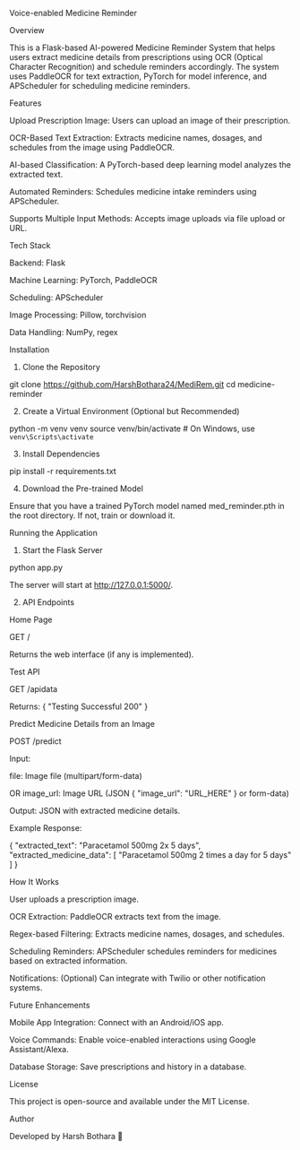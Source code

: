 Voice-enabled Medicine Reminder

Overview

This is a Flask-based AI-powered Medicine Reminder System that helps users extract medicine details from prescriptions using OCR (Optical Character Recognition) and schedule reminders accordingly. The system uses PaddleOCR for text extraction, PyTorch for model inference, and APScheduler for scheduling medicine reminders.

Features

Upload Prescription Image: Users can upload an image of their prescription.

OCR-Based Text Extraction: Extracts medicine names, dosages, and schedules from the image using PaddleOCR.

AI-based Classification: A PyTorch-based deep learning model analyzes the extracted text.

Automated Reminders: Schedules medicine intake reminders using APScheduler.

Supports Multiple Input Methods: Accepts image uploads via file upload or URL.

Tech Stack

Backend: Flask

Machine Learning: PyTorch, PaddleOCR

Scheduling: APScheduler

Image Processing: Pillow, torchvision

Data Handling: NumPy, regex

Installation

1. Clone the Repository

git clone https://github.com/HarshBothara24/MediRem.git
cd medicine-reminder

2. Create a Virtual Environment (Optional but Recommended)

python -m venv venv
source venv/bin/activate  # On Windows, use `venv\Scripts\activate`

3. Install Dependencies

pip install -r requirements.txt

4. Download the Pre-trained Model

Ensure that you have a trained PyTorch model named med_reminder.pth in the root directory. If not, train or download it.

Running the Application

1. Start the Flask Server

python app.py

The server will start at http://127.0.0.1:5000/.

2. API Endpoints

Home Page

GET /

Returns the web interface (if any is implemented).

Test API

GET /apidata

Returns: { "Testing Successful 200" }

Predict Medicine Details from an Image

POST /predict

Input:

file: Image file (multipart/form-data)

OR image_url: Image URL (JSON { "image_url": "URL_HERE" } or form-data)

Output: JSON with extracted medicine details.

Example Response:

{
  "extracted_text": "Paracetamol 500mg 2x 5 days",
  "extracted_medicine_data": [
    "Paracetamol 500mg 2 times a day for 5 days"
  ]
}

How It Works

User uploads a prescription image.

OCR Extraction: PaddleOCR extracts text from the image.

Regex-based Filtering: Extracts medicine names, dosages, and schedules.

Scheduling Reminders: APScheduler schedules reminders for medicines based on extracted information.

Notifications: (Optional) Can integrate with Twilio or other notification systems.


Future Enhancements

Mobile App Integration: Connect with an Android/iOS app.

Voice Commands: Enable voice-enabled interactions using Google Assistant/Alexa.

Database Storage: Save prescriptions and history in a database.

License

This project is open-source and available under the MIT License.

Author

Developed by Harsh Bothara 🚀

